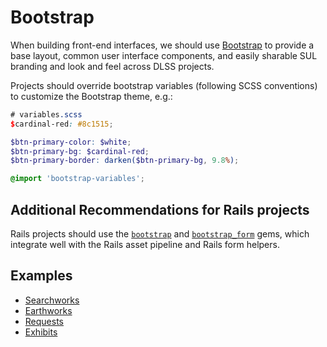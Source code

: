 # Bootstrap

When building front-end interfaces, we should use [Bootstrap](http://getbootstrap.com/) to provide a base layout, common user interface components, and easily sharable SUL branding and look and feel across DLSS projects.

Projects should override bootstrap variables (following SCSS conventions) to customize the Bootstrap theme, e.g.:

```scss
# variables.scss
$cardinal-red: #8c1515;

$btn-primary-color: $white;
$btn-primary-bg: $cardinal-red;
$btn-primary-border: darken($btn-primary-bg, 9.8%);

@import 'bootstrap-variables';
```

## Additional Recommendations for Rails projects

Rails projects should use the [`bootstrap`](https://github.com/twbs/bootstrap) and [`bootstrap_form`](https://github.com/bootstrap-ruby/rails-bootstrap-forms) gems, which integrate well with the Rails asset pipeline and Rails form helpers.

## Examples

- [Searchworks](https://github.com/sul-dlss/searchworks)
- [Earthworks](https://github.com/sul-dlss/earthworks/)
- [Requests](https://github.com/sul-dlss/sul-requests)
- [Exhibits](https://github.com/sul-dlss/sul-exhibits-template)
